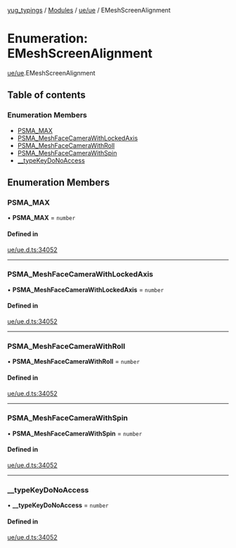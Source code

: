 [yug_typings](../README.md) / [Modules](../modules.md) / [ue/ue](../modules/ue_ue.md) / EMeshScreenAlignment

# Enumeration: EMeshScreenAlignment

[ue/ue](../modules/ue_ue.md).EMeshScreenAlignment

## Table of contents

### Enumeration Members

- [PSMA\_MAX](ue_ue.EMeshScreenAlignment.md#psma_max)
- [PSMA\_MeshFaceCameraWithLockedAxis](ue_ue.EMeshScreenAlignment.md#psma_meshfacecamerawithlockedaxis)
- [PSMA\_MeshFaceCameraWithRoll](ue_ue.EMeshScreenAlignment.md#psma_meshfacecamerawithroll)
- [PSMA\_MeshFaceCameraWithSpin](ue_ue.EMeshScreenAlignment.md#psma_meshfacecamerawithspin)
- [\_\_typeKeyDoNoAccess](ue_ue.EMeshScreenAlignment.md#__typekeydonoaccess)

## Enumeration Members

### PSMA\_MAX

• **PSMA\_MAX** = `number`

#### Defined in

[ue/ue.d.ts:34052](https://github.com/YugMetaverse/yug_typings/blob/25cad34/ue/ue.d.ts#L34052)

___

### PSMA\_MeshFaceCameraWithLockedAxis

• **PSMA\_MeshFaceCameraWithLockedAxis** = `number`

#### Defined in

[ue/ue.d.ts:34052](https://github.com/YugMetaverse/yug_typings/blob/25cad34/ue/ue.d.ts#L34052)

___

### PSMA\_MeshFaceCameraWithRoll

• **PSMA\_MeshFaceCameraWithRoll** = `number`

#### Defined in

[ue/ue.d.ts:34052](https://github.com/YugMetaverse/yug_typings/blob/25cad34/ue/ue.d.ts#L34052)

___

### PSMA\_MeshFaceCameraWithSpin

• **PSMA\_MeshFaceCameraWithSpin** = `number`

#### Defined in

[ue/ue.d.ts:34052](https://github.com/YugMetaverse/yug_typings/blob/25cad34/ue/ue.d.ts#L34052)

___

### \_\_typeKeyDoNoAccess

• **\_\_typeKeyDoNoAccess** = `number`

#### Defined in

[ue/ue.d.ts:34052](https://github.com/YugMetaverse/yug_typings/blob/25cad34/ue/ue.d.ts#L34052)
